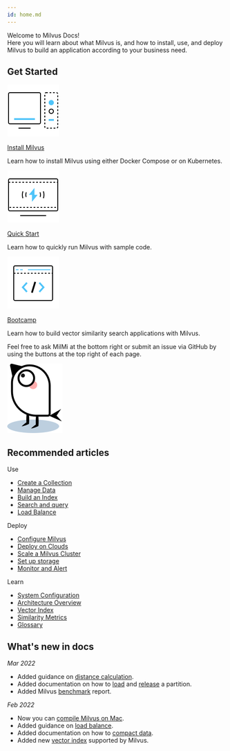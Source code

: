 ```yaml
---
id: home.md
---
```


<div class="doc-h1-wrapper">

  <div class="title">
    Welcome to Milvus Docs!
  </div>

  <div class="sub-title">
    Here you will learn about what Milvus is, and how to install, use, and deploy Milvus to build an application according to your business need.
  </div>

</div>

## Get Started

<div class="card-wrapper">

<div class="start_card_container">
  <a href="install_standalone-docker.md">
    <img  src="../../../assets/home_install.svg" alt="icon" />
    <p class="link-btn">Install Milvus <i class="fas fa-chevron-right"></i></p>
  </a>
  <p>Learn how to install Milvus using either Docker Compose or on Kubernetes.</p>
</div>

<div class="start_card_container">
  <a href="example_code.md">
    <img  src="../../../assets/home_quick_start.svg" alt="icon" />
    <p class="link-btn">Quick Start <i class="fas fa-chevron-right"></i></p>
  </a>
  <p>Learn how to quickly run Milvus with sample code.</p>
</div>

<div class="start_card_container">
  <a href="/bootcamp">
    <img  src="../../../assets/home_bootcamp.svg" alt="icon" />
    <p class="link-btn">Bootcamp <i class="fas fa-chevron-right"></i></p>
  </a>
  <p>
  Learn how to build vector similarity search applications with Milvus.
  </p>
</div>

</div>

<div class="milmi-tip">
  <p>
    Feel free to ask MilMi at the bottom right or submit an issue via GitHub by using the buttons at the top right of each page.
  </p>
  <img  src="../../../assets/MilMil.svg" alt="MilMil" />
</div>

## Recommended articles

<div class="doc-home-recommend-section">

<div class="recomment-item">
  <p>Use</p>

- [Create a Collection](create_collection.md)
- [Manage Data](insert_data.md)
- [Build an Index](build_index.md)
- [Search and query](search.md)
- [Load Balance](load_balance.md)
</div>

<div class="recomment-item">
  <p>Deploy</p>

- [Configure Milvus](configure-docker.md)
- [Deploy on Clouds](aws.md)
- [Scale a Milvus Cluster](scaleout.md)
- [Set up storage](deploy_s3.md)
- [Monitor and Alert](monitor_overview.md)
</div>

<div class="recomment-item">
  <p>Learn</p>

- [System Configuration](system_configuration.md)
- [Architecture Overview](architecture_overview.md)
- [Vector Index](index.md)
- [Similarity Metrics](metric.md)
- [Glossary](glossary.md)
</div>

</div>

<div class="doc-home-what-is-new">

## What's new in docs

_Mar 2022_

- Added guidance on [distance calculation](calculate_distance.md).
- Added documentation on how to [load](load_partition.md) and [release](release_partition.md) a partition.
- Added Milvus [benchmark](benchmark.md) report.

_Feb 2022_

- Now you can [compile Milvus on Mac](https://github.com/milvus-io/milvus/blob/master/DEVELOPMENT.md).
- Added guidance on [load balance](load_balance.md).
- Added documentation on how to [compact data](compact_data.md).
- Added new [vector index](index.md) supported by Milvus.

</div>
